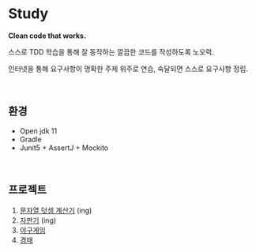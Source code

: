 # Study

__Clean code that works.__

스스로 TDD 학습을 통해 잘 동작하는 깔끔한 코드를 작성하도록 노오력.

인터넷을 통해 요구사항이 명확한 주제 위주로 연습, 숙달되면 스스로 요구사항 정립.

<br>

## 환경
 - Open jdk 11
 - Gradle
 - Junit5 + AssertJ + Mockito

 <br>

## 프로젝트
1. [문자열 덧셈 계산기](https://github.com/ohtaeg/ddd-kitchenpos/tree/step1) (ing)
2. [자판기](https://github.com/ohtaeg/tdd-self-study/tree/master/vending-machine) (ing)
3. [야구게임](https://github.com/ohtaeg/tdd-self-study/tree/master/baseball-game)
4. [경매](https://github.com/ohtaeg/tdd-self-study/tree/master/auction)





